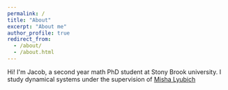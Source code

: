 ```yaml
---
permalink: /
title: "About"
excerpt: "About me"
author_profile: true
redirect_from: 
  - /about/
  - /about.html
---
```


Hi! I'm Jacob, a second year math PhD student at Stony Brook university. I study dynamical systems under the supervision of [Misha Lyubich](math.stonybrook.edu/~mlyubich)